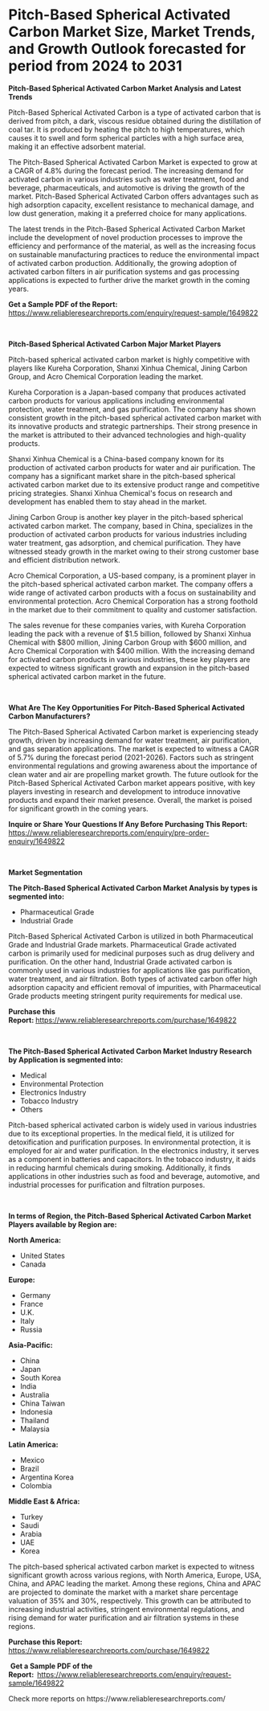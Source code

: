 <p><h1>Pitch-Based Spherical Activated Carbon Market Size, Market Trends, and Growth Outlook forecasted for period from 2024 to 2031</h1></p><p><strong>Pitch-Based Spherical Activated Carbon Market Analysis and Latest Trends</strong></p>
<p><p>Pitch-Based Spherical Activated Carbon is a type of activated carbon that is derived from pitch, a dark, viscous residue obtained during the distillation of coal tar. It is produced by heating the pitch to high temperatures, which causes it to swell and form spherical particles with a high surface area, making it an effective adsorbent material.</p><p>The Pitch-Based Spherical Activated Carbon Market is expected to grow at a CAGR of 4.8% during the forecast period. The increasing demand for activated carbon in various industries such as water treatment, food and beverage, pharmaceuticals, and automotive is driving the growth of the market. Pitch-Based Spherical Activated Carbon offers advantages such as high adsorption capacity, excellent resistance to mechanical damage, and low dust generation, making it a preferred choice for many applications.</p><p>The latest trends in the Pitch-Based Spherical Activated Carbon Market include the development of novel production processes to improve the efficiency and performance of the material, as well as the increasing focus on sustainable manufacturing practices to reduce the environmental impact of activated carbon production. Additionally, the growing adoption of activated carbon filters in air purification systems and gas processing applications is expected to further drive the market growth in the coming years.</p></p>
<p><strong>Get a Sample PDF of the Report:&nbsp;</strong> <a href="https://www.reliableresearchreports.com/enquiry/request-sample/1649822">https://www.reliableresearchreports.com/enquiry/request-sample/1649822</a></p>
<p>&nbsp;</p>
<p><strong>Pitch-Based Spherical Activated Carbon Major Market Players</strong></p>
<p><p>Pitch-based spherical activated carbon market is highly competitive with players like Kureha Corporation, Shanxi Xinhua Chemical, Jining Carbon Group, and Acro Chemical Corporation leading the market. </p><p>Kureha Corporation is a Japan-based company that produces activated carbon products for various applications including environmental protection, water treatment, and gas purification. The company has shown consistent growth in the pitch-based spherical activated carbon market with its innovative products and strategic partnerships. Their strong presence in the market is attributed to their advanced technologies and high-quality products.</p><p>Shanxi Xinhua Chemical is a China-based company known for its production of activated carbon products for water and air purification. The company has a significant market share in the pitch-based spherical activated carbon market due to its extensive product range and competitive pricing strategies. Shanxi Xinhua Chemical's focus on research and development has enabled them to stay ahead in the market.</p><p>Jining Carbon Group is another key player in the pitch-based spherical activated carbon market. The company, based in China, specializes in the production of activated carbon products for various industries including water treatment, gas adsorption, and chemical purification. They have witnessed steady growth in the market owing to their strong customer base and efficient distribution network.</p><p>Acro Chemical Corporation, a US-based company, is a prominent player in the pitch-based spherical activated carbon market. The company offers a wide range of activated carbon products with a focus on sustainability and environmental protection. Acro Chemical Corporation has a strong foothold in the market due to their commitment to quality and customer satisfaction.</p><p>The sales revenue for these companies varies, with Kureha Corporation leading the pack with a revenue of $1.5 billion, followed by Shanxi Xinhua Chemical with $800 million, Jining Carbon Group with $600 million, and Acro Chemical Corporation with $400 million. With the increasing demand for activated carbon products in various industries, these key players are expected to witness significant growth and expansion in the pitch-based spherical activated carbon market in the future.</p></p>
<p>&nbsp;</p>
<p><strong>What Are The Key Opportunities For Pitch-Based Spherical Activated Carbon Manufacturers?</strong></p>
<p><p>The Pitch-Based Spherical Activated Carbon market is experiencing steady growth, driven by increasing demand for water treatment, air purification, and gas separation applications. The market is expected to witness a CAGR of 5.7% during the forecast period (2021-2026). Factors such as stringent environmental regulations and growing awareness about the importance of clean water and air are propelling market growth. The future outlook for the Pitch-Based Spherical Activated Carbon market appears positive, with key players investing in research and development to introduce innovative products and expand their market presence. Overall, the market is poised for significant growth in the coming years.</p></p>
<p><strong>Inquire or Share Your Questions If Any Before Purchasing This Report:</strong> <a href="https://www.reliableresearchreports.com/enquiry/pre-order-enquiry/1649822">https://www.reliableresearchreports.com/enquiry/pre-order-enquiry/1649822</a></p>
<p>&nbsp;</p>
<p><strong>Market Segmentation</strong></p>
<p><strong>The Pitch-Based Spherical Activated Carbon Market Analysis by types is segmented into:</strong></p>
<p><ul><li>Pharmaceutical Grade</li><li>Industrial Grade</li></ul></p>
<p><p>Pitch-Based Spherical Activated Carbon is utilized in both Pharmaceutical Grade and Industrial Grade markets. Pharmaceutical Grade activated carbon is primarily used for medicinal purposes such as drug delivery and purification. On the other hand, Industrial Grade activated carbon is commonly used in various industries for applications like gas purification, water treatment, and air filtration. Both types of activated carbon offer high adsorption capacity and efficient removal of impurities, with Pharmaceutical Grade products meeting stringent purity requirements for medical use.</p></p>
<p><strong>Purchase this Report:&nbsp;</strong><a href="https://www.reliableresearchreports.com/purchase/1649822">https://www.reliableresearchreports.com/purchase/1649822</a></p>
<p>&nbsp;</p>
<p><strong>The Pitch-Based Spherical Activated Carbon Market Industry Research by Application is segmented into:</strong></p>
<p><ul><li>Medical</li><li>Environmental Protection</li><li>Electronics Industry</li><li>Tobacco Industry</li><li>Others</li></ul></p>
<p><p>Pitch-based spherical activated carbon is widely used in various industries due to its exceptional properties. In the medical field, it is utilized for detoxification and purification purposes. In environmental protection, it is employed for air and water purification. In the electronics industry, it serves as a component in batteries and capacitors. In the tobacco industry, it aids in reducing harmful chemicals during smoking. Additionally, it finds applications in other industries such as food and beverage, automotive, and industrial processes for purification and filtration purposes.</p></p>
<p>&nbsp;</p>
<p><strong>In terms of Region, the Pitch-Based Spherical Activated Carbon Market Players available by Region are:</strong></p>
<p>
    <p> <strong> North America: </strong>
        <ul>
            <li>United States</li>
            <li>Canada</li>
        </ul>
        </p> 
    <p> <strong> Europe: </strong>
        <ul>
            <li>Germany</li>
            <li>France</li>
            <li>U.K.</li>
            <li>Italy</li>
            <li>Russia</li>
        </ul>
        </p> 
    <p> <strong> Asia-Pacific: </strong>
        <ul>
            <li>China</li>
            <li>Japan</li>
            <li>South Korea</li>
            <li>India</li>
            <li>Australia</li>
            <li>China Taiwan</li>
            <li>Indonesia</li>
            <li>Thailand</li>
            <li>Malaysia</li>
        </ul>
        </p> 
    <p> <strong> Latin America: </strong>
        <ul>
            <li>Mexico</li>
            <li>Brazil</li>
            <li>Argentina Korea</li>
            <li>Colombia</li>
        </ul>
        </p> 
    <p> <strong> Middle East & Africa: </strong>
        <ul>
            <li>Turkey</li>
            <li>Saudi</li>
            <li>Arabia</li>
            <li>UAE</li>
            <li>Korea</li>
        </ul>
    </p>
    </p>
<p><p>The pitch-based spherical activated carbon market is expected to witness significant growth across various regions, with North America, Europe, USA, China, and APAC leading the market. Among these regions, China and APAC are projected to dominate the market with a market share percentage valuation of 35% and 30%, respectively. This growth can be attributed to increasing industrial activities, stringent environmental regulations, and rising demand for water purification and air filtration systems in these regions.</p></p>
<p><strong>Purchase this Report: </strong><a href="https://www.reliableresearchreports.com/purchase/1649822">https://www.reliableresearchreports.com/purchase/1649822</a></p>
<p>&nbsp;<strong>Get a Sample PDF of the Report:&nbsp;&nbsp;</strong><a href="https://www.reliableresearchreports.com/enquiry/request-sample/1649822">https://www.reliableresearchreports.com/enquiry/request-sample/1649822</a></p>
<p><strong></strong></p>
<p>Check more reports on https://www.reliableresearchreports.com/</p>